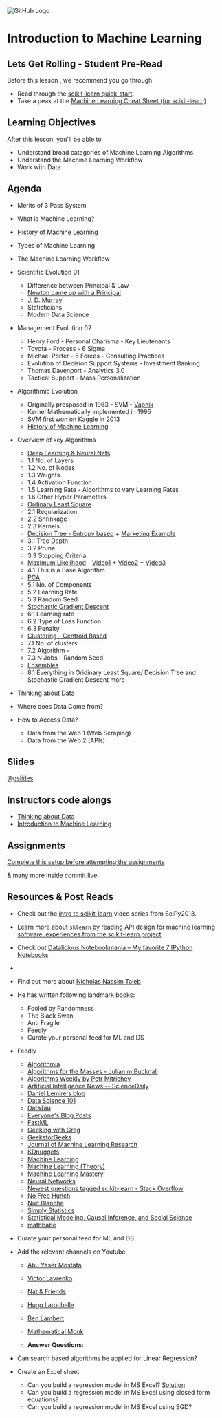 ![GitHub Logo](https://s3.ap-south-1.amazonaws.com/greyatom-social/GreyAtom-logo.png)

# Introduction to Machine Learning

## Lets Get Rolling - Student Pre-Read
Before this lesson , we recommend you go through

 * Read through the [scikit-learn quick-start](http://scikit-learn.org/dev/tutorial/basic/tutorial.html).
 * Take a peak at the [Machine Learning Cheat Sheet (for scikit-learn)](http://scikit-learn.org/stable/tutorial/machine_learning_map/index.html)


## Learning Objectives 

After this lesson, you'll be able to 

* Understand broad categories of Machine Learning Algorithms
* Understand the Machine Learning Workflow
* Work with Data 


## Agenda

* Merits of 3 Pass System
* What is Machine Learning?
* [History of Machine Learning](https://en.wikipedia.org/wiki/Timeline_of_machine_learning)
* Types of Machine Learning
* The Machine Learning Workflow

* Scientific Evolution 01 
    * Difference between Principal & Law
    * [Newton came up with a Principal](https://en.wikipedia.org/wiki/Philosophi%C3%A6_Naturalis_Principia_Mathematica)  
    * [J. D. Murray](http://www.springer.com/in/book/9780387952239)
    * Statisticians
    * Modern Data Science
* Management Evolution 02
    * Henry Ford - Personal Charisma - Key Lieutenants 
    * Toyota - Process - 6 Sigma
    * Michael Porter - 5 Forces - Consulting Practices 
    * Evolution of Decision Support Systems - Investment Banking 
    * Thomas Davenport - Analytics 3.0
    * Tactical Support - Mass Personalization
* Algorithmic Evolution
    * Originally prosposed in 1963 - SVM - [Vapnik](https://en.wikipedia.org/wiki/Support_vector_machine)
    * Kernel Mathematically implemented in 1995
    * SVM first won on Kaggle in [2013](https://jvns.ca/blog/2014/06/19/machine-learning-isnt-kaggle-competitions/) 
    * [History of Machine Learning](https://en.wikipedia.org/wiki/Timeline_of_machine_learning)

* Overview of key Algorithms
  * [Deep Learning & Neural Nets](https://docs.google.com/spreadsheets/d/1fR4duGwU05o-STngjAaDIsHSxruiKOipfmTTX8NQtgY/pubhtml)
   * 1.1 No. of Layers
   * 1.2 No. of Nodes
   * 1.3 Weights
   * 1.4 Activation Function
   * 1.5 Learning Rate - Algorithms to vary Learning Rates
   * 1.6 Other Hyper Parameters
  * [Ordinary Least Square](http://students.brown.edu/seeing-theory/regression/index.html#first)
   * 2.1 Regularization
   * 2.2 Shrinkage
   * 2.3 Kernels
  * [Decision Tree - Entropy based](https://www.quora.com/What-is-an-intuitive-explanation-of-a-decision-tree) + [Marketing Example](http://www.simafore.com/blog/bid/78307/How-to-use-decision-trees-in-customer-acquisition-strategies)
   * 3.1 Tree Depth
   * 3.2 Prune
   * 3.3 Stopping Criteria
  * [Maximum Likelihood](https://www.quora.com/How-do-you-explain-maximum-likelihood-estimation-intuitively) - [Video1](https://www.youtube.com/watch?v=I_dhPETvll8) + [Video2](https://www.youtube.com/watch?v=Z582V53dfr8) + [Video3](https://www.youtube.com/watch?v=jpHreXjtw1Q)
   * 4.1 This is a Base Algorithm  
  * [PCA](https://stats.stackexchange.com/questions/2691/making-sense-of-principal-component-analysis-eigenvectors-eigenvalues)
   * 5.1 No. of Components
   * 5.2 Learning Rate
   * 5.3 Random Seed
  * [Stochastic Gradient Descent](https://www.quora.com/What-is-an-intuitive-explanation-of-gradient-descent) 
   * 6.1 Learning rate 
   * 6.2 Type of Loss Function
   * 6.3 Penalty
  * [Clustering - Centroid Based](https://www.slideshare.net/kasunrangawijeweera/k-means-clustering-algorithm)
   * 7.1 No. of clusters 
   * 7.2 Algorithm - 
   * 7.3 N Jobs - Random Seed
  * [Ensembles](https://www.youtube.com/watch?v=Cn7StaXU_8o)
   * 8.1 Everything in Oridinary Least Square/ Decision Tree and Stochastic Gradient Descent more

* Thinking about Data
* Where does Data Come from?
* How to Access Data?
  * Data from the Web 1 (Web Scraping)
  * Data from the Web 2 (APIs)


## Slides

@[gslides](1mvRfxXCs1Oha9njg87LOgvgE9hDNkgsfra3PdIbzVA4)

## Instructors code alongs

* [Thinking about Data](https://github.com/commit-live-students/Intro-to-machine-learning/blob/master/002_week_1_day_1.ipynb)
* [Introduction to Machine Learning](https://github.com/commit-live-students/Intro-to-machine-learning/blob/master/001_intro_to_ml.ipynb)


## Assignments 
[Complete this  setup before attempting the assignments](https://github.com/commit-live-students/Intro-to-machine-learning/blob/master/00_preclass/000_pre-class-activities.ipynb)


& many more inside commit.live.


## Resources & Post Reads

* Check out the [intro to scikit-learn][] video series from SciPy2013.
* Learn more about `sklearn` by reading [API design for machine learning software: experiences from the scikit-learn project](http://arxiv.org/abs/1309.0238).
 * Check out [Datalicious Notebookmania – My favorite 7 IPython Notebooks](http://beautifuldata.net/2014/03/datalicious-notebookmania-my-favorite-7-ipython-notebooks/)
* [intro to scikit-learn]: https://www.youtube.com/watch?v=r4bRUvvlaBw
* Find out more about [Nicholas Nassim Taleb](https://en.wikipedia.org/wiki/Nassim_Nicholas_Taleb)
* He has written following landmark books:
  * Fooled by Randomness
  * The Black Swan
  * Anti Fragile 
  * Feedly 
  * Curate your personal feed for ML and DS

 * Feedly
    * [Algorithmia](http://blog.algorithmia.com/rss)
    * [Algorithms for the Masses - Julian m Bucknall](http://feeds.feedburner.com/boyet/blog)
    * [Algorithms Weekly by Petr Mitrichev](http://petr-mitrichev.blogspot.com/feeds/posts/default)
    * [Artificial Intelligence News -- ScienceDaily](http://www.sciencedaily.com/rss/computers_math/artificial_intelligence.xml)
    * [Daniel Lemire's blog](http://feeds.feedburner.com/daniel-lemire/atom)
    * [Data Science 101](http://datascience101.wordpress.com/feed/)
    * [DataTau](http://www.datatau.com/rss)
    * [Everyone's Blog Posts](http://www.datasciencecentral.com/profiles/blog/feed?xn_auth=no)
    * [FastML](http://fastml.com/atom.xml)
    * [Geeking with Greg](http://glinden.blogspot.com/feeds/posts/defa)
    * [GeeksforGeeks](http://feeds.feedburner.com/Geeksforgeeks)
    * [Journal of Machine Learning Research](http://jmlr.csail.mit.edu/jmlr.xml)
    * [KDnuggets](http://feeds.feedburner.com/kdnuggets-data-mining-analytics)
    * [Machine Learning](http://www.reddit.com/r/MachineLearning/.rss)
    * [Machine Learning (Theory)](http://hunch.net/?feed=rss2)
    * [Machine Learning Mastery](http://feeds.feedburner.com/MachineLearningMastery)
    * [Neural Networks](http://rss.sciencedirect.com/publication/science/08936080)
    * [Newest questions tagged scikit-learn - Stack Overflow](http://stackoverflow.com/feeds/tag?tagnames=scikit-learn&sort=newest)
    * [No Free Hunch](http://blog.kaggle.com/feed/)
    * [Nuit Blanche](http://nuit-blanche.blogspot.com/feeds/posts/default)
    * [Simply Statistics](http://simplystatistics.org/feed/)
    * [Statistical Modeling, Causal Inference, and Social Science](http://www.stat.columbia.edu/~cook/movabletype/mlm/atom.xml)
    * [mathbabe](http://mathbabe.org/feed/)
 * Curate your personal feed for ML and DS
 * Add the relevant channels on Youtube 
    * [Abu Yaser Mostafa](https://www.youtube.com/playlist?list=PLD63A284B7615313A)
    * [Victor Lavrenko](https://www.youtube.com/user/victorlavrenko/featured)
    * [Nat & Friends](https://www.youtube.com/playlist?list=PLeqAcoTy5743VbzOnh78inJMEpl1IRyLL)
    * [Hugo Larochelle](https://www.youtube.com/playlist?list=PL6Xpj9I5qXYEcOhn7TqghAJ6NAPrNmUBH)
    * [Ben Lambert](https://www.youtube.com/channel/UC3tFZR3eL1bDY8CqZDOQh-w)
    * [Mathematical Monk](https://www.youtube.com/channel/UCcAtD_VYwcYwVbTdvArsm7w)

   * **Answer Questions**:

  * Can search based algorithms be applied for Linear Regression?
  * Create an Excel sheet 
    * Can you build a regression model in MS Excel? [Solution](http://www.clemson.edu/ces/phoenix/tutorials/excel/regression.html)
    * Can you build a regression model in MS Excel using closed form equations?
    * Can you build a regression model in MS Excel using SGD?


